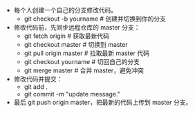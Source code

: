 - 每个人创建一个自己的分支修改代码。
    - git checkout -b yourname # 创建并切换到你的分支
- 修改代码前，先同步远程仓库的 master 分支：
    - git fetch origin         # 获取最新代码
    - git checkout master      # 切换到 master
    - git pull origin master   # 拉取最新 master 代码
    - git checkout yourname    # 切回自己的分支
    - git merge master         # 合并 master，避免冲突
- 修改代码并提交：
    - git add .
    - git commit -m "update message."
- 最后 git push origin master，把最新的代码上传到 master 分支。
